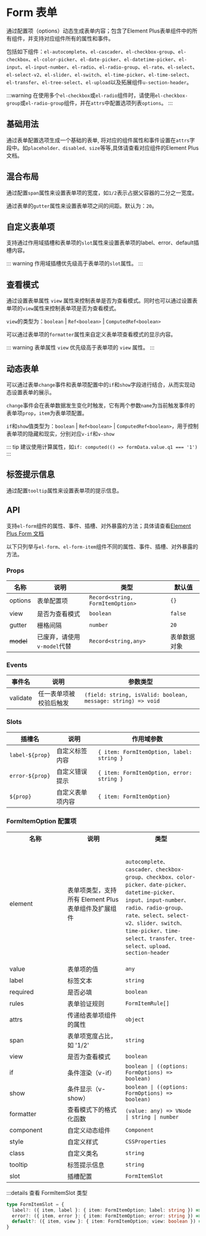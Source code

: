 # Form 表单

通过配置项（options）动态生成表单内容；包含了Element Plus表单组件中的所有组件，并支持对应组件所有的属性和事件。

包括如下组件：`el-autocomplete`、`el-cascader`、`el-checkbox-group`、`el-checkbox`、`el-color-picker`、`el-date-picker`、`el-datetime-picker`、`el-input`、`el-input-number`、`el-radio`、`el-radio-group`、`el-rate`、`el-select`、`el-select-v2`、`el-slider`、`el-switch`、`el-time-picker`、`el-time-select`、`el-transfer`、`el-tree-select`、`el-upload`以及拓展组件`u-section-header`。

:::warning
在使用多个`el-checkbox`或`el-radio`组件时，请使用`el-checkbox-group`或`el-radio-group`组件，并在`attrs`中配置选项列表`options`。
:::

## 基础用法

通过表单配置选项生成一个基础的表单, 将对应的组件属性和事件设置在`attrs`字段中。如`placeholder、disabled、size`等等,具体请查看对应组件的Element Plus文档。

<preview path="../demo/form/basic.vue"></preview>

## 混合布局

通过配置`span`属性来设置表单项的宽度，如`1/2`表示占据父容器的二分之一宽度。

通过表单的`gutter`属性来设置表单项之间的间距。默认为：`20`。

<preview path="../demo/form/span.vue"></preview>

## 自定义表单项

支持通过作用域插槽和表单项的`slot`属性来设置表单项的label、error、default插槽内容。

::: warning
作用域插槽优先级高于表单项的`slot`属性。
:::

<preview path="../demo/form/slot.vue"></preview>

## 查看模式

通过设置表单属性 `view` 属性来控制表单是否为查看模式。同时也可以通过设置表单项的`view`属性来控制表单项是否为查看模式。

`view`的类型为：`boolean` | `Ref<boolean>` | `ComputedRef<boolean>`

可以通过表单项的`formatter`属性来自定义表单项查看模式的显示内容。

::: warning
表单属性 `view` 优先级高于表单项的 `view` 属性。
:::

<preview path="../demo/form/view.vue"></preview>

## 动态表单

可以通过表单`change`事件和表单项配置中的`if`和`show`字段进行结合，从而实现动态设置表单的展示。

`change`事件会在表单数据发生变化时触发，它有两个参数`name`为当前触发事件的表单项`prop`，`item`为表单项配置。

`if`和`show`值类型为：`boolean` | `Ref<boolean>` | `ComputedRef<boolean>`，用于控制表单项的隐藏和现实，分别对应`v-if`和`v-show`

::: tip
建议使用计算属性，如`if: computed(() => formData.value.q1 === '1')`
:::
<preview path="../demo/form/dynamic.vue"></preview>

## 标签提示信息

通过配置`tooltip`属性来设置表单项的提示信息。

<preview path="../demo/form/tooltip.vue"></preview>

## API

支持`el-form`组件的属性、事件、插槽、对外暴露的方法；具体请查看[Element Plus Form 文档](https://element-plus.org/zh-CN/component/form.html)

以下只列举与`el-form`、`el-form-item`组件不同的属性、事件、插槽、对外暴露的方法。

### Props

| 名称      | 说明                        | 类型                             | 默认值       |
| --------- | --------------------------- | -------------------------------- | ------------ |
| options   | 表单配置项                  | `Record<string, FormItemOption>` | `{}`         |
| view      | 是否为查看模式              | `boolean`                        | `false`      |
| gutter    | 栅格间隔                    | `number`                         | `20`         |
| ~~model~~ | 已废弃，请使用`v-model`代替 | `Record<string,any> `            | 表单数据对象 |

### Events

| 事件名   | 说明                   | 参数类型                                                     |
| -------- | ---------------------- | ------------------------------------------------------------ |
| validate | 任一表单项被校验后触发 | `(field: string, isValid: boolean, message: string) => void` |

### Slots

| 插槽名          | 说明             | 作用域参数                                |
| --------------- | ---------------- | ----------------------------------------- |
| `label-${prop}` | 自定义标签内容   | `{ item: FormItemOption, label: string }` |
| `error-${prop}` | 自定义错误提示   | `{ item: FormItemOption, error: string }` |
| `${prop}`       | 自定义表单项内容 | `{ item: FormItemOption}`                 |

### FormItemOption 配置项

<table style="width: 100%;">
   <tbody>
 <tr>
        <th style="width: 30%;">名称</th>
        <th style="width: 30%;">说明</th>
        <th style="width: 40%;">类型</th>
    </tr>
    <tr>
        <td>element</td>
        <td>表单项类型，支持所有 Element Plus 表单组件及扩展组件</td>
        <td>
            <code>
                autocomplete、cascader、checkbox-group、checkbox、color-picker、date-picker、datetime-picker、input、input-number、radio、radio-group、rate、select、select-v2、slider、switch、time-picker、time-select、transfer、tree-select、upload、section-header
            </code>
        </td>
    </tr>
    <tr>
        <td>value</td>
        <td>表单项的值</td>
        <td><code>any</code></td>
    </tr>
    <tr>
        <td>label</td>
        <td>标签文本</td>
        <td><code>string</code></td>
    </tr>
    <tr>
        <td>required</td>
        <td>是否必填</td>
        <td><code>boolean</code></td>
    </tr>
    <tr>
        <td>rules</td>
        <td>表单验证规则</td>
        <td><code>FormItemRule[]</code></td>
    </tr>
    <tr>
        <td>attrs</td>
        <td>传递给表单项组件的属性</td>
        <td><code>object</code></td>
    </tr>
    <tr>
        <td>span</td>
        <td>表单项宽度占比，如 '1/2'</td>
        <td><code>string</code></td>
    </tr>
    <tr>
        <td>view</td>
        <td>是否为查看模式</td>
        <td><code>boolean</code></td>
    </tr>
    <tr>
        <td>if</td>
        <td>条件渲染（v-if）</td>
        <td><code>boolean | ((options: FormOptions) => boolean)</code></td>
    </tr>
    <tr>
        <td>show</td>
        <td>条件显示（v-show）</td>
        <td><code>boolean | ((options: FormOptions) => boolean)</code></td>
    </tr>
    <tr>
        <td>formatter</td>
        <td>查看模式下的格式化函数</td>
        <td><code>(value: any) => VNode | string | number</code></td>
    </tr>
    <tr>
        <td>component</td>
        <td>自定义动态组件</td>
        <td><code>Component</code></td>
    </tr>
    <tr>
        <td>style</td>
        <td>自定义样式</td>
        <td><code>CSSProperties</code></td>
    </tr>
    <tr>
        <td>class</td>
        <td>自定义类名</td>
        <td><code>string</code></td>
    </tr>
    <tr>
        <td>tooltip</td>
        <td>标签提示信息</td>
        <td><code>string</code></td>
    </tr>
    <tr>
        <td>slot</td>
        <td>插槽配置</td>
        <td><code>FormItemSlot</code></td>
    </tr>
   </tbody>
</table>

:::details 查看 FormItemSlot 类型

```ts
type FormItemSlot = {
  label?: ({ item, label }: { item: FormItemOption; label: string }) => VNode | string | number
  error?: ({ item, error }: { item: FormItemOption; error: string }) => VNode | string | number
  default?: ({ item, view }: { item: FormItemOption; view: boolean }) => VNode | string | number
}
```
